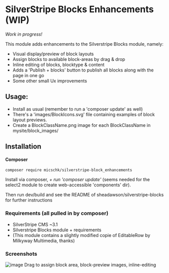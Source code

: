 # SilverStripe Blocks Enhancements (WIP)

*Work in progress!*

This module adds enhancements to the Silverstripe Blocks module, namely:
* Visual display/preview of block layouts
* Assign blocks to available block-areas by drag & drop
* Inline editing of blocks, blocktype & content
* Adds a 'Publish + blocks' button to publish all blocks along with the page in one go
* Some other small Ux improvements

## Usage:
* Install as usual (remember to run a 'composer update' as well)
* There's a 'images/BlockIcons.svg' file containing examples of block layout previews. 
* Create a BlockClassName.png image for each BlockClassName in mysite/block_images/

## Installation

#### Composer

	composer require micschk/silverstripe-block_enhancements

Install via composer, *+ run 'composer update'* (seems needed for the select2 module to create web-accessible 'components' dir).

Then run dev/build and see the README of sheadawson/silverstripe-blocks for further instructions

### Requirements (all pulled in by composer)

* SilverStripe CMS ~3.1
* Silverstripe Blocks module + requirements
* (This module contains a slightly modified copie of EditableRow by Milkyway Multimedia, thanks)

### Screenshots

![image](https://cloud.githubusercontent.com/assets/1005986/13769387/69ccd7d2-ea7f-11e5-833e-24b1102f0bc3.png)
Drag to assign block area, block-preview images, inline-editing
